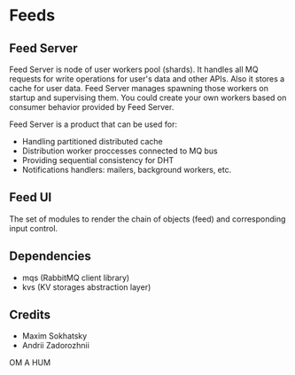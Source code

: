 Feeds
===========

Feed Server
--------

Feed Server is node of user workers pool (shards). It handles all MQ requests for
write operations for user's data and other APIs. Also it stores a cache for user data.
Feed Server manages spawning those workers on startup and supervising them.
You could create your own workers based on consumer behavior provided by Feed Server.

Feed Server is a product that can be used for:

* Handling partitioned distributed cache
* Distribution worker proccesses connected to MQ bus
* Providing sequential consistency for DHT
* Notifications handlers: mailers, background workers, etc.

Feed UI
--------

The set of modules to render the chain of objects (feed) and corresponding input control.

Dependencies
------------

* mqs (RabbitMQ client library)
* kvs (KV storages abstraction layer)

Credits
-------

* Maxim Sokhatsky
* Andrii Zadorozhnii

OM A HUM
